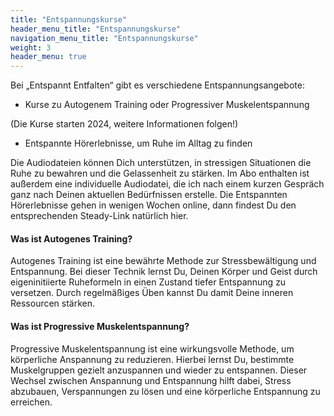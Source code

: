 ```yaml
---
title: "Entspannungskurse"
header_menu_title: "Entspannungskurse"
navigation_menu_title: "Entspannungskurse"
weight: 3
header_menu: true
---
```


Bei „Entspannt Entfalten“ gibt es verschiedene Entspannungsangebote:

* Kurse zu Autogenem Training oder Progressiver Muskelentspannung
  
(Die Kurse starten 2024, weitere Informationen folgen!)

* Entspannte Hörerlebnisse, um Ruhe im Alltag zu finden
  
Die Audiodateien können Dich unterstützen, in stressigen Situationen die Ruhe zu bewahren und die Gelassenheit zu stärken.
Im Abo enthalten ist außerdem eine individuelle Audiodatei, die ich nach einem kurzen Gespräch ganz nach Deinen aktuellen Bedürfnissen erstelle.
Die Entspannten Hörerlebnisse gehen in wenigen Wochen online, dann findest Du den entsprechenden Steady-Link natürlich hier.

#### Was ist Autogenes Training?
Autogenes Training ist eine bewährte Methode zur Stressbewältigung und Entspannung. Bei dieser Technik lernst Du, 
Deinen Körper und Geist durch eigeninitiierte Ruheformeln in einen Zustand tiefer Entspannung zu versetzen. 
Durch regelmäßiges Üben kannst Du damit Deine inneren Ressourcen stärken.

#### Was ist Progressive Muskelentspannung?
Progressive Muskelentspannung ist eine wirkungsvolle Methode, um körperliche Anspannung zu reduzieren. 
Hierbei lernst Du, bestimmte Muskelgruppen gezielt anzuspannen und wieder zu entspannen. Dieser Wechsel zwischen 
Anspannung und Entspannung hilft dabei, Stress abzubauen, Verspannungen zu lösen und eine körperliche Entspannung 
zu erreichen.

